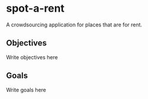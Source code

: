 # spot-a-rent
  A crowdsourcing application for places that are for rent.
  
## Objectives

Write objectives here

## Goals

Write goals here
